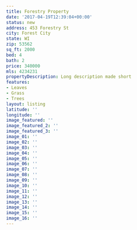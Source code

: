 ```yaml
---
title: Forestry Property
date: '2017-04-19T12:39:04+00:00'
status: new
address: 453 Forestry St
city: Forest City
state: WI
zip: 53562
sq_ft: 2000
bed: 4
bath: 2
price: 340000
mls: 4234231
propertyDescription: Long description made short
features:
- Leaves
- Grass
- Trees
layout: listing
latitude: ''
longitude: ''
image_featured: ''
image_featured_2: ''
image_featured_3: ''
image_01: ''
image_02: ''
image_03: ''
image_04: ''
image_05: ''
image_06: ''
image_07: ''
image_08: ''
image_09: ''
image_10: ''
image_11: ''
image_12: ''
image_13: ''
image_14: ''
image_15: ''
image_16: ''
---
```

